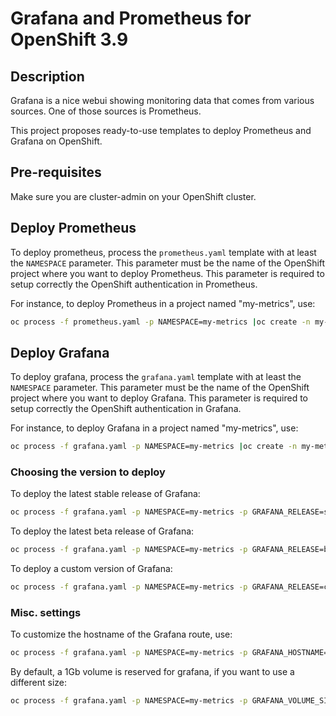 # Grafana and Prometheus for OpenShift 3.9

## Description

Grafana is a nice webui showing monitoring data that comes from various sources.
One of those sources is Prometheus.

This project proposes ready-to-use templates to deploy Prometheus and Grafana
on OpenShift.

## Pre-requisites

Make sure you are cluster-admin on your OpenShift cluster.

## Deploy Prometheus

To deploy prometheus, process the `prometheus.yaml` template with at least the
`NAMESPACE` parameter. This parameter must be the name of the OpenShift
project where you want to deploy Prometheus. This parameter is required
to setup correctly the OpenShift authentication in Prometheus.

For instance, to deploy Prometheus in a project named "my-metrics", use:

```sh
oc process -f prometheus.yaml -p NAMESPACE=my-metrics |oc create -n my-metrics -f -
```

## Deploy Grafana

To deploy grafana, process the `grafana.yaml` template with at least the
`NAMESPACE` parameter. This parameter must be the name of the OpenShift
project where you want to deploy Grafana. This parameter is required
to setup correctly the OpenShift authentication in Grafana.

For instance, to deploy Grafana in a project named "my-metrics", use:

```sh
oc process -f grafana.yaml -p NAMESPACE=my-metrics |oc create -n my-metrics -f -
```

### Choosing the version to deploy

To deploy the latest stable release of Grafana:

```sh
oc process -f grafana.yaml -p NAMESPACE=my-metrics -p GRAFANA_RELEASE=stable |oc create -n my-metrics -f -
```

To deploy the latest beta release of Grafana:

```sh
oc process -f grafana.yaml -p NAMESPACE=my-metrics -p GRAFANA_RELEASE=beta |oc create -n my-metrics -f -
```

To deploy a custom version of Grafana:

```sh
oc process -f grafana.yaml -p NAMESPACE=my-metrics -p GRAFANA_RELEASE=custom -p GRAFANA_CUSTOM_VERSION=4.1.2 |oc create -n my-metrics -f -
```

### Misc. settings

To customize the hostname of the Grafana route, use:

```sh
oc process -f grafana.yaml -p NAMESPACE=my-metrics -p GRAFANA_HOSTNAME=grafana.acme.corp |oc create -n my-metrics -f -
```

By default, a 1Gb volume is reserved for grafana, if you want to use a different size:

```sh
oc process -f grafana.yaml -p NAMESPACE=my-metrics -p GRAFANA_VOLUME_SIZE=10Gi |oc create -n my-metrics -f -
```
